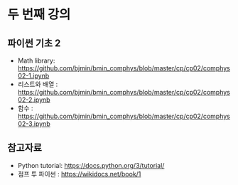 # 두 번째 강의 

## 파이썬 기초 2

* Math library: https://github.com/bjmin/bmin_comphys/blob/master/cp/cp02/comphys02-1.ipynb
* 리스트와 배열 : https://github.com/bjmin/bmin_comphys/blob/master/cp/cp02/comphys02-2.ipynb
* 함수 : https://github.com/bjmin/bmin_comphys/blob/master/cp/cp02/comphys02-3.ipynb

## 참고자료
* Python tutorial: https://docs.python.org/3/tutorial/
* 점프 투 파이썬 : https://wikidocs.net/book/1

